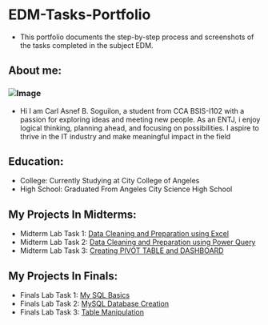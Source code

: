 # EDM-Tasks-Portfolio
- This portfolio documents the step-by-step process and screenshots of the tasks completed in the subject EDM.
  

## About me:
### ![Image](https://github.com/user-attachments/assets/9a3f15b3-c8ad-49f8-9366-5c7ac62bdc5c)
- Hi I am Carl Asnef B. Soguilon, a student from CCA BSIS-I102 with a passion for exploring ideas and meeting new people. As an ENTJ, i enjoy logical thinking, planning ahead, and focusing on possibilities. I aspire to thrive in the IT industry and make meaningful impact in the field

  
## Education:
- College: Currently Studying at City College of Angeles
- High School: Graduated From Angeles City Science High School


## My Projects In Midterms:
- Midterm Lab Task 1: [Data Cleaning and Preparation using Excel](https://soguilon.github.io/Midterm-Lab-Tasks-1/)
- Midterm Lab Task 2: [Data Cleaning and Preparation using Power Query](https://soguilon.github.io/Midterm-Lab-Tasks-2/)
- Midterm Lab Task 3: [Creating PIVOT TABLE and DASHBOARD](https://soguilon.github.io/Midterm-Lab-Task-3/)

## My Projects In Finals:
- Finals Lab Task 1: [My SQL Basics](https://soguilon.github.io/Finals-Lab-Task-1/)
- Finals Lab Task 2: [MySQL Database Creation](https://soguilon.github.io/Finals-Lab-Task-2/)
- Finals Lab Task 3: [Table Manipulation]()
